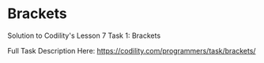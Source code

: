 # Brackets
Solution to Codility's Lesson 7 Task 1: Brackets

Full Task Description Here: https://codility.com/programmers/task/brackets/
